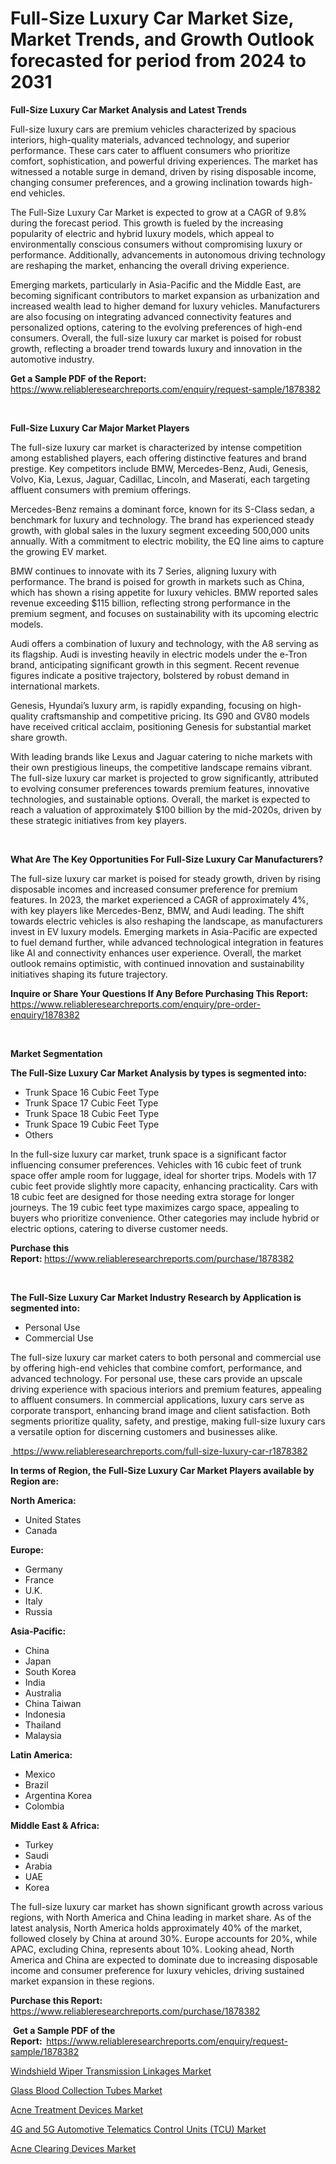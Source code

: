<p><h1>Full-Size Luxury Car Market Size, Market Trends, and Growth Outlook forecasted for period from 2024 to 2031</h1></p><p><strong>Full-Size Luxury Car Market Analysis and Latest Trends</strong></p>
<p><p>Full-size luxury cars are premium vehicles characterized by spacious interiors, high-quality materials, advanced technology, and superior performance. These cars cater to affluent consumers who prioritize comfort, sophistication, and powerful driving experiences. The market has witnessed a notable surge in demand, driven by rising disposable income, changing consumer preferences, and a growing inclination towards high-end vehicles. </p><p>The Full-Size Luxury Car Market is expected to grow at a CAGR of 9.8% during the forecast period. This growth is fueled by the increasing popularity of electric and hybrid luxury models, which appeal to environmentally conscious consumers without compromising luxury or performance. Additionally, advancements in autonomous driving technology are reshaping the market, enhancing the overall driving experience. </p><p>Emerging markets, particularly in Asia-Pacific and the Middle East, are becoming significant contributors to market expansion as urbanization and increased wealth lead to higher demand for luxury vehicles. Manufacturers are also focusing on integrating advanced connectivity features and personalized options, catering to the evolving preferences of high-end consumers. Overall, the full-size luxury car market is poised for robust growth, reflecting a broader trend towards luxury and innovation in the automotive industry.</p></p>
<p><strong>Get a Sample PDF of the Report:&nbsp;</strong> <a href="https://www.reliableresearchreports.com/enquiry/request-sample/1878382?utm_campaign=7&utm_medium=2&utm_source=Github&utm_content=ia&utm_term=04112024&utm_id=full-size-luxury-car">https://www.reliableresearchreports.com/enquiry/request-sample/1878382</a></p>
<p>&nbsp;</p>
<p><strong>Full-Size Luxury Car Major Market Players</strong></p>
<p><p>The full-size luxury car market is characterized by intense competition among established players, each offering distinctive features and brand prestige. Key competitors include BMW, Mercedes-Benz, Audi, Genesis, Volvo, Kia, Lexus, Jaguar, Cadillac, Lincoln, and Maserati, each targeting affluent consumers with premium offerings.</p><p>Mercedes-Benz remains a dominant force, known for its S-Class sedan, a benchmark for luxury and technology. The brand has experienced steady growth, with global sales in the luxury segment exceeding 500,000 units annually. With a commitment to electric mobility, the EQ line aims to capture the growing EV market.</p><p>BMW continues to innovate with its 7 Series, aligning luxury with performance. The brand is poised for growth in markets such as China, which has shown a rising appetite for luxury vehicles. BMW reported sales revenue exceeding $115 billion, reflecting strong performance in the premium segment, and focuses on sustainability with its upcoming electric models.</p><p>Audi offers a combination of luxury and technology, with the A8 serving as its flagship. Audi is investing heavily in electric models under the e-Tron brand, anticipating significant growth in this segment. Recent revenue figures indicate a positive trajectory, bolstered by robust demand in international markets.</p><p>Genesis, Hyundai’s luxury arm, is rapidly expanding, focusing on high-quality craftsmanship and competitive pricing. Its G90 and GV80 models have received critical acclaim, positioning Genesis for substantial market share growth.</p><p>With leading brands like Lexus and Jaguar catering to niche markets with their own prestigious lineups, the competitive landscape remains vibrant. The full-size luxury car market is projected to grow significantly, attributed to evolving consumer preferences towards premium features, innovative technologies, and sustainable options. Overall, the market is expected to reach a valuation of approximately $100 billion by the mid-2020s, driven by these strategic initiatives from key players.</p></p>
<p>&nbsp;</p>
<p><strong>What Are The Key Opportunities For Full-Size Luxury Car Manufacturers?</strong></p>
<p><p>The full-size luxury car market is poised for steady growth, driven by rising disposable incomes and increased consumer preference for premium features. In 2023, the market experienced a CAGR of approximately 4%, with key players like Mercedes-Benz, BMW, and Audi leading. The shift towards electric vehicles is also reshaping the landscape, as manufacturers invest in EV luxury models. Emerging markets in Asia-Pacific are expected to fuel demand further, while advanced technological integration in features like AI and connectivity enhances user experience. Overall, the market outlook remains optimistic, with continued innovation and sustainability initiatives shaping its future trajectory.</p></p>
<p><strong>Inquire or Share Your Questions If Any Before Purchasing This Report:</strong> <a href="https://www.reliableresearchreports.com/enquiry/pre-order-enquiry/1878382?utm_campaign=7&utm_medium=2&utm_source=Github&utm_content=ia&utm_term=04112024&utm_id=full-size-luxury-car">https://www.reliableresearchreports.com/enquiry/pre-order-enquiry/1878382</a></p>
<p>&nbsp;</p>
<p><strong>Market Segmentation</strong></p>
<p><strong>The Full-Size Luxury Car Market Analysis by types is segmented into:</strong></p>
<p><ul><li>Trunk Space 16 Cubic Feet Type</li><li>Trunk Space 17 Cubic Feet Type</li><li>Trunk Space 18 Cubic Feet Type</li><li>Trunk Space 19 Cubic Feet Type</li><li>Others</li></ul></p>
<p><p>In the full-size luxury car market, trunk space is a significant factor influencing consumer preferences. Vehicles with 16 cubic feet of trunk space offer ample room for luggage, ideal for shorter trips. Models with 17 cubic feet provide slightly more capacity, enhancing practicality. Cars with 18 cubic feet are designed for those needing extra storage for longer journeys. The 19 cubic feet type maximizes cargo space, appealing to buyers who prioritize convenience. Other categories may include hybrid or electric options, catering to diverse customer needs.</p></p>
<p><strong>Purchase this Report:&nbsp;</strong><a href="https://www.reliableresearchreports.com/purchase/1878382?utm_campaign=7&utm_medium=2&utm_source=Github&utm_content=ia&utm_term=04112024&utm_id=full-size-luxury-car">https://www.reliableresearchreports.com/purchase/1878382</a></p>
<p>&nbsp;</p>
<p><strong>The Full-Size Luxury Car Market Industry Research by Application is segmented into:</strong></p>
<p><ul><li>Personal Use</li><li>Commercial Use</li></ul></p>
<p><p>The full-size luxury car market caters to both personal and commercial use by offering high-end vehicles that combine comfort, performance, and advanced technology. For personal use, these cars provide an upscale driving experience with spacious interiors and premium features, appealing to affluent consumers. In commercial applications, luxury cars serve as corporate transport, enhancing brand image and client satisfaction. Both segments prioritize quality, safety, and prestige, making full-size luxury cars a versatile option for discerning customers and businesses alike.</p></p>
<p><a href="https://www.reliableresearchreports.com/full-size-luxury-car-r1878382?utm_campaign=7&utm_medium=2&utm_source=Github&utm_content=ia&utm_term=04112024&utm_id=full-size-luxury-car">&nbsp;https://www.reliableresearchreports.com/full-size-luxury-car-r1878382</a></p>
<p><strong>In terms of Region, the Full-Size Luxury Car Market Players available by Region are:</strong></p>
<p>
    <p> <strong> North America: </strong>
        <ul>
            <li>United States</li>
            <li>Canada</li>
        </ul>
        </p> 
    <p> <strong> Europe: </strong>
        <ul>
            <li>Germany</li>
            <li>France</li>
            <li>U.K.</li>
            <li>Italy</li>
            <li>Russia</li>
        </ul>
        </p> 
    <p> <strong> Asia-Pacific: </strong>
        <ul>
            <li>China</li>
            <li>Japan</li>
            <li>South Korea</li>
            <li>India</li>
            <li>Australia</li>
            <li>China Taiwan</li>
            <li>Indonesia</li>
            <li>Thailand</li>
            <li>Malaysia</li>
        </ul>
        </p> 
    <p> <strong> Latin America: </strong>
        <ul>
            <li>Mexico</li>
            <li>Brazil</li>
            <li>Argentina Korea</li>
            <li>Colombia</li>
        </ul>
        </p> 
    <p> <strong> Middle East & Africa: </strong>
        <ul>
            <li>Turkey</li>
            <li>Saudi</li>
            <li>Arabia</li>
            <li>UAE</li>
            <li>Korea</li>
        </ul>
    </p>
    </p>
<p><p>The full-size luxury car market has shown significant growth across various regions, with North America and China leading in market share. As of the latest analysis, North America holds approximately 40% of the market, followed closely by China at around 30%. Europe accounts for 20%, while APAC, excluding China, represents about 10%. Looking ahead, North America and China are expected to dominate due to increasing disposable income and consumer preference for luxury vehicles, driving sustained market expansion in these regions.</p></p>
<p><strong>Purchase this Report: </strong><a href="https://www.reliableresearchreports.com/purchase/1878382?utm_campaign=7&utm_medium=2&utm_source=Github&utm_content=ia&utm_term=04112024&utm_id=full-size-luxury-car">https://www.reliableresearchreports.com/purchase/1878382</a></p>
<p>&nbsp;<strong>Get a Sample PDF of the Report:&nbsp;&nbsp;</strong><a href="https://www.reliableresearchreports.com/enquiry/request-sample/1878382?utm_campaign=7&utm_medium=2&utm_source=Github&utm_content=ia&utm_term=04112024&utm_id=full-size-luxury-car">https://www.reliableresearchreports.com/enquiry/request-sample/1878382</a></p>
<p><strong></strong></p>
<p><p><a href="https://github.com/MelgarBasny/Market-Research-Report-List-1/blob/main/windshield-wiper-transmission-linkages-market.md?utm_campaign=7&utm_medium=2&utm_source=Github&utm_content=ia&utm_term=04112024&utm_id=full-size-luxury-car">Windshield Wiper Transmission Linkages Market</a></p><p><a href="https://issuu.com/reportprime-2/docs/glass-blood-collection-tubes-market_6a413f0d5a97d1?utm_campaign=7&utm_medium=2&utm_source=Github&utm_content=ia&utm_term=04112024&utm_id=full-size-luxury-car">Glass Blood Collection Tubes Market</a></p><p><a href="https://issuu.com/reportprime-2/docs/acne-treatment-devices-market-size-_92082773787eda?utm_campaign=7&utm_medium=2&utm_source=Github&utm_content=ia&utm_term=04112024&utm_id=full-size-luxury-car">Acne Treatment Devices Market</a></p><p><a href="https://github.com/darientvns/Market-Research-Report-List-1/blob/main/4g-and-5g-automotive-telematics-control-units-tcu-market.md?utm_campaign=7&utm_medium=2&utm_source=Github&utm_content=ia&utm_term=04112024&utm_id=full-size-luxury-car">4G and 5G Automotive Telematics Control Units (TCU) Market</a></p><p><a href="https://issuu.com/reportprime-2/docs/acne-clearing-devices-market-size-2_2605cd9f229b7a?utm_campaign=7&utm_medium=2&utm_source=Github&utm_content=ia&utm_term=04112024&utm_id=full-size-luxury-car">Acne Clearing Devices Market</a></p></p>